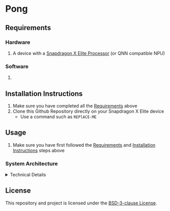# Pong

## Requirements
### Hardware
1. A device with a [Snapdragon X Elite Processor](https://www.qualcomm.com/products/mobile/snapdragon/laptops-and-tablets/snapdragon-x-elite) (or QNN compatible NPU)


### Software

1. 

## Installation Instructions

1. Make sure you have completed all the [Requirements](#requirements) above
2. Clone this Github Repository directly on your Snapdragon X Elite device
    - Use a command such as `REPlACE-ME`


## Usage

1. Make sure you have first followed the [Requirements](#requirements) and [Installation Instructions](#installation-instructions) steps above


### System Architecture

<details>
    <summary>Technical Details</summary>
    <p>...</p>
</details>

## License

This repository and project is licensed under the [BSD-3-clause License](https://spdx.org/licenses/BSD-3-Clause.html).